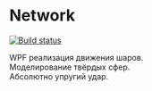 # Network
[![Build status](https://ci.appveyor.com/api/projects/status/a8i1a27n1xlj5ix8/branch/master?svg=true)](https://ci.appveyor.com/project/Tais1990/network-luh3g/branch/master)


WPF реализация движения шаров.<br>
Моделирование твёрдых сфер.<br>
Абсолютно упругий удар.<br>
